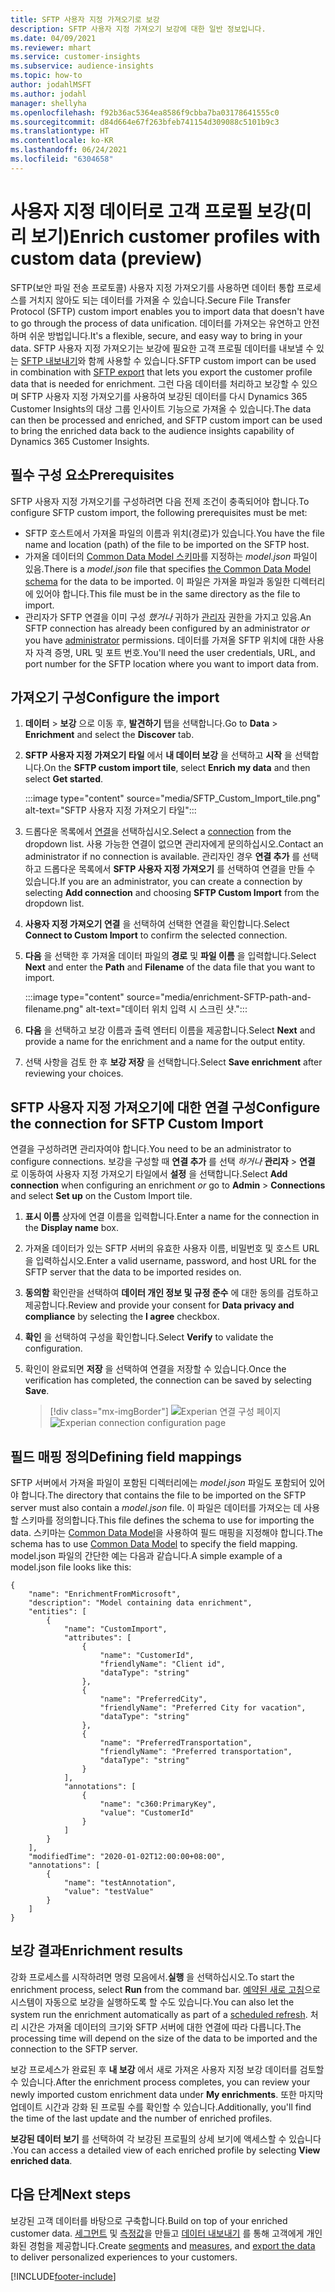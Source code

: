```yaml
---
title: SFTP 사용자 지정 가져오기로 보강
description: SFTP 사용자 지정 가져오기 보강에 대한 일반 정보입니다.
ms.date: 04/09/2021
ms.reviewer: mhart
ms.service: customer-insights
ms.subservice: audience-insights
ms.topic: how-to
author: jodahlMSFT
ms.author: jodahl
manager: shellyha
ms.openlocfilehash: f92b36ac5364ea8586f9cbba7ba03178641555c0
ms.sourcegitcommit: d84d664e67f263bfeb741154d309088c5101b9c3
ms.translationtype: HT
ms.contentlocale: ko-KR
ms.lasthandoff: 06/24/2021
ms.locfileid: "6304658"
---
```

# <a name="enrich-customer-profiles-with-custom-data-preview"></a><span data-ttu-id="f2413-103">사용자 지정 데이터로 고객 프로필 보강(미리 보기)</span><span class="sxs-lookup"><span data-stu-id="f2413-103">Enrich customer profiles with custom data (preview)</span></span>

<span data-ttu-id="f2413-104">SFTP(보안 파일 전송 프로토콜) 사용자 지정 가져오기를 사용하면 데이터 통합 프로세스를 거치지 않아도 되는 데이터를 가져올 수 있습니다.</span><span class="sxs-lookup"><span data-stu-id="f2413-104">Secure File Transfer Protocol (SFTP) custom import enables you to import data that doesn't have to go through the process of data unification.</span></span> <span data-ttu-id="f2413-105">데이터를 가져오는 유연하고 안전하며 쉬운 방법입니다.</span><span class="sxs-lookup"><span data-stu-id="f2413-105">It's a flexible, secure, and easy way to bring in your data.</span></span> <span data-ttu-id="f2413-106">SFTP 사용자 지정 가져오기는 보강에 필요한 고객 프로필 데이터를 내보낼 수 있는 [SFTP 내보내기](export-sftp.md)와 함께 사용할 수 있습니다.</span><span class="sxs-lookup"><span data-stu-id="f2413-106">SFTP custom import can be used in combination with [SFTP export](export-sftp.md) that lets you export the customer profile data that is needed for enrichment.</span></span> <span data-ttu-id="f2413-107">그런 다음 데이터를 처리하고 보강할 수 있으며 SFTP 사용자 지정 가져오기를 사용하여 보강된 데이터를 다시 Dynamics 365 Customer Insights의 대상 그룹 인사이트 기능으로 가져올 수 있습니다.</span><span class="sxs-lookup"><span data-stu-id="f2413-107">The data can then be processed and enriched, and SFTP custom import can be used to bring the enriched data back to the audience insights capability of Dynamics 365 Customer Insights.</span></span>

## <a name="prerequisites"></a><span data-ttu-id="f2413-108">필수 구성 요소</span><span class="sxs-lookup"><span data-stu-id="f2413-108">Prerequisites</span></span>

<span data-ttu-id="f2413-109">SFTP 사용자 지정 가져오기를 구성하려면 다음 전제 조건이 충족되어야 합니다.</span><span class="sxs-lookup"><span data-stu-id="f2413-109">To configure SFTP custom import, the following prerequisites must be met:</span></span>

- <span data-ttu-id="f2413-110">SFTP 호스트에서 가져올 파일의 이름과 위치(경로)가 있습니다.</span><span class="sxs-lookup"><span data-stu-id="f2413-110">You have the file name and location (path) of the file to be imported on the SFTP host.</span></span>
- <span data-ttu-id="f2413-111">가져올 데이터의 [Common Data Model 스키마](/common-data-model/)를 지정하는 *model.json* 파일이 있음.</span><span class="sxs-lookup"><span data-stu-id="f2413-111">There is a *model.json* file that specifies [the Common Data Model schema](/common-data-model/) for the data to be imported.</span></span> <span data-ttu-id="f2413-112">이 파일은 가져올 파일과 동일한 디렉터리에 있어야 합니다.</span><span class="sxs-lookup"><span data-stu-id="f2413-112">This file must be in the same directory as the file to import.</span></span>
- <span data-ttu-id="f2413-113">관리자가 SFTP 연결을 이미 구성 *했거나* 귀하가 [관리자](permissions.md#administrator) 권한을 가지고 있음.</span><span class="sxs-lookup"><span data-stu-id="f2413-113">An SFTP connection has already been configured by an administrator *or* you have [administrator](permissions.md#administrator) permissions.</span></span> <span data-ttu-id="f2413-114">데이터를 가져올 SFTP 위치에 대한 사용자 자격 증명, URL 및 포트 번호.</span><span class="sxs-lookup"><span data-stu-id="f2413-114">You'll need the user credentials, URL, and port number for the SFTP location where you want to import data from.</span></span>


## <a name="configure-the-import"></a><span data-ttu-id="f2413-115">가져오기 구성</span><span class="sxs-lookup"><span data-stu-id="f2413-115">Configure the import</span></span>

1. <span data-ttu-id="f2413-116">**데이터** > **보강** 으로 이동 후, **발견하기** 탭을 선택합니다.</span><span class="sxs-lookup"><span data-stu-id="f2413-116">Go to **Data** > **Enrichment** and select the **Discover** tab.</span></span>

1. <span data-ttu-id="f2413-117">**SFTP 사용자 지정 가져오기 타일** 에서 **내 데이터 보강** 을 선택하고 **시작** 을 선택합니다.</span><span class="sxs-lookup"><span data-stu-id="f2413-117">On the **SFTP custom import tile**, select **Enrich my data** and then select **Get started**.</span></span>

   :::image type="content" source="media/SFTP_Custom_Import_tile.png" alt-text="SFTP 사용자 지정 가져오기 타일":::

1. <span data-ttu-id="f2413-119">드롭다운 목록에서 [연결](connections.md)을 선택하십시오.</span><span class="sxs-lookup"><span data-stu-id="f2413-119">Select a [connection](connections.md) from the dropdown list.</span></span> <span data-ttu-id="f2413-120">사용 가능한 연결이 없으면 관리자에게 문의하십시오.</span><span class="sxs-lookup"><span data-stu-id="f2413-120">Contact an administrator if no connection is available.</span></span> <span data-ttu-id="f2413-121">관리자인 경우 **연결 추가** 를 선택하고 드롭다운 목록에서 **SFTP 사용자 지정 가져오기** 를 선택하여 연결을 만들 수 있습니다.</span><span class="sxs-lookup"><span data-stu-id="f2413-121">If you are an administrator, you can create a connection by selecting **Add connection** and choosing **SFTP Custom Import** from the dropdown list.</span></span>

1. <span data-ttu-id="f2413-122">**사용자 지정 가져오기 연결** 을 선택하여 선택한 연결을 확인합니다.</span><span class="sxs-lookup"><span data-stu-id="f2413-122">Select **Connect to Custom Import** to confirm the selected connection.</span></span>

1.  <span data-ttu-id="f2413-123">**다음** 을 선택한 후 가져올 데이터 파일의 **경로** 및 **파일 이름** 을 입력합니다.</span><span class="sxs-lookup"><span data-stu-id="f2413-123">Select **Next** and enter the **Path** and **Filename** of the data file that you want to import.</span></span>

    :::image type="content" source="media/enrichment-SFTP-path-and-filename.png" alt-text="데이터 위치 입력 시 스크린 샷.":::

1. <span data-ttu-id="f2413-125">**다음** 을 선택하고 보강 이름과 출력 엔터티 이름을 제공합니다.</span><span class="sxs-lookup"><span data-stu-id="f2413-125">Select **Next** and provide a name for the enrichment and a name for the output entity.</span></span> 

1. <span data-ttu-id="f2413-126">선택 사항을 검토 한 후 **보강 저장** 을 선택합니다.</span><span class="sxs-lookup"><span data-stu-id="f2413-126">Select **Save enrichment** after reviewing your choices.</span></span>

## <a name="configure-the-connection-for-sftp-custom-import"></a><span data-ttu-id="f2413-127">SFTP 사용자 지정 가져오기에 대한 연결 구성</span><span class="sxs-lookup"><span data-stu-id="f2413-127">Configure the connection for SFTP Custom Import</span></span> 

<span data-ttu-id="f2413-128">연결을 구성하려면 관리자여야 합니다.</span><span class="sxs-lookup"><span data-stu-id="f2413-128">You need to be an administrator to configure connections.</span></span> <span data-ttu-id="f2413-129">보강을 구성할 때 **연결 추가** 를 선택 *하거나* **관리자** > **연결** 로 이동하여 사용자 지정 가져오기 타일에서 **설정** 을 선택합니다.</span><span class="sxs-lookup"><span data-stu-id="f2413-129">Select **Add connection** when configuring an enrichment *or* go to **Admin** > **Connections** and select **Set up** on the Custom Import tile.</span></span>

1. <span data-ttu-id="f2413-130">**표시 이름** 상자에 연결 이름을 입력합니다.</span><span class="sxs-lookup"><span data-stu-id="f2413-130">Enter a name for the connection in the **Display name** box.</span></span>

1. <span data-ttu-id="f2413-131">가져올 데이터가 있는 SFTP 서버의 유효한 사용자 이름, 비밀번호 및 호스트 URL을 입력하십시오.</span><span class="sxs-lookup"><span data-stu-id="f2413-131">Enter a valid username, password, and host URL for the SFTP server that the data to be imported resides on.</span></span>

1. <span data-ttu-id="f2413-132">**동의함** 확인란을 선택하여 **데이터 개인 정보 및 규정 준수** 에 대한 동의를 검토하고 제공합니다.</span><span class="sxs-lookup"><span data-stu-id="f2413-132">Review and provide your consent for **Data privacy and compliance** by selecting the **I agree** checkbox.</span></span>

1. <span data-ttu-id="f2413-133">**확인** 을 선택하여 구성을 확인합니다.</span><span class="sxs-lookup"><span data-stu-id="f2413-133">Select **Verify** to validate the configuration.</span></span>

1. <span data-ttu-id="f2413-134">확인이 완료되면 **저장** 을 선택하여 연결을 저장할 수 있습니다.</span><span class="sxs-lookup"><span data-stu-id="f2413-134">Once the verification has completed, the connection can be saved by selecting **Save**.</span></span>

   > [!div class="mx-imgBorder"]
   > <span data-ttu-id="f2413-135">![Experian 연결 구성 페이지](media/enrichment-SFTP-connection.png "Experian 연결 구성 페이지")</span><span class="sxs-lookup"><span data-stu-id="f2413-135">![Experian connection configuration page](media/enrichment-SFTP-connection.png "Experian connection configuration page")</span></span>


## <a name="defining-field-mappings"></a><span data-ttu-id="f2413-136">필드 매핑 정의</span><span class="sxs-lookup"><span data-stu-id="f2413-136">Defining field mappings</span></span> 

<span data-ttu-id="f2413-137">SFTP 서버에서 가져올 파일이 포함된 디렉터리에는 *model.json* 파일도 포함되어 있어야 합니다.</span><span class="sxs-lookup"><span data-stu-id="f2413-137">The directory that contains the file to be imported on the SFTP server must also contain a *model.json* file.</span></span> <span data-ttu-id="f2413-138">이 파일은 데이터를 가져오는 데 사용할 스키마를 정의합니다.</span><span class="sxs-lookup"><span data-stu-id="f2413-138">This file defines the schema to use for importing the data.</span></span> <span data-ttu-id="f2413-139">스키마는 [Common Data Model](/common-data-model/)을 사용하여 필드 매핑을 지정해야 합니다.</span><span class="sxs-lookup"><span data-stu-id="f2413-139">The schema has to use [Common Data Model](/common-data-model/) to specify the field mapping.</span></span> <span data-ttu-id="f2413-140">model.json 파일의 간단한 예는 다음과 같습니다.</span><span class="sxs-lookup"><span data-stu-id="f2413-140">A simple example of a model.json file looks like this:</span></span>

```
{
    "name": "EnrichmentFromMicrosoft",
    "description": "Model containing data enrichment",
    "entities": [
        {
            "name": "CustomImport",
            "attributes": [
                {
                    "name": "CustomerId",
                    "friendlyName": "Client id",
                    "dataType": "string"
                },
                {
                    "name": "PreferredCity",
                    "friendlyName": "Preferred City for vacation",
                    "dataType": "string"
                },
                {
                    "name": "PreferredTransportation",
                    "friendlyName": "Preferred transportation",
                    "dataType": "string"
                }
            ],
            "annotations": [
                {
                    "name": "c360:PrimaryKey",
                    "value": "CustomerId"
                }
            ]
        }
    ],
    "modifiedTime": "2020-01-02T12:00:00+08:00",
    "annotations": [
        {
            "name": "testAnnotation",
            "value": "testValue"
        }
    ]
}
```

## <a name="enrichment-results"></a><span data-ttu-id="f2413-141">보강 결과</span><span class="sxs-lookup"><span data-stu-id="f2413-141">Enrichment results</span></span>

<span data-ttu-id="f2413-142">강화 프로세스를 시작하려면 명령 모음에서.**실행** 을 선택하십시오.</span><span class="sxs-lookup"><span data-stu-id="f2413-142">To start the enrichment process, select **Run** from the command bar.</span></span> <span data-ttu-id="f2413-143">[예약된 새로 고침](system.md#schedule-tab)으로 시스템이 자동으로 보강을 실행하도록 할 수도 있습니다.</span><span class="sxs-lookup"><span data-stu-id="f2413-143">You can also let the system run the enrichment automatically as part of a [scheduled refresh](system.md#schedule-tab).</span></span> <span data-ttu-id="f2413-144">처리 시간은 가져올 데이터의 크기와 SFTP 서버에 대한 연결에 따라 다릅니다.</span><span class="sxs-lookup"><span data-stu-id="f2413-144">The processing time will depend on the size of the data to be imported and the connection to the SFTP server.</span></span>

<span data-ttu-id="f2413-145">보강 프로세스가 완료된 후 **내 보강** 에서 새로 가져온 사용자 지정 보강 데이터를 검토할 수 있습니다.</span><span class="sxs-lookup"><span data-stu-id="f2413-145">After the enrichment process completes, you can review your newly imported custom enrichment data under **My enrichments**.</span></span> <span data-ttu-id="f2413-146">또한 마지막 업데이트 시간과 강화 된 프로필 수를 확인할 수 있습니다.</span><span class="sxs-lookup"><span data-stu-id="f2413-146">Additionally, you'll find the time of the last update and the number of enriched profiles.</span></span>

<span data-ttu-id="f2413-147">**보강된 데이터 보기** 를 선택하여 각 보강된 프로필의 상세 보기에 액세스할 수 있습니다 .</span><span class="sxs-lookup"><span data-stu-id="f2413-147">You can access a detailed view of each enriched profile by selecting **View enriched data**.</span></span>

## <a name="next-steps"></a><span data-ttu-id="f2413-148">다음 단계</span><span class="sxs-lookup"><span data-stu-id="f2413-148">Next steps</span></span>

<span data-ttu-id="f2413-149">보강된 고객 데이터를 바탕으로 구축합니다.</span><span class="sxs-lookup"><span data-stu-id="f2413-149">Build on top of your enriched customer data.</span></span> <span data-ttu-id="f2413-150">[세그먼트](segments.md) 및 [측정값](measures.md)을 만들고 [데이터 내보내기](export-destinations.md) 를 통해 고객에게 개인화된 경험을 제공합니다.</span><span class="sxs-lookup"><span data-stu-id="f2413-150">Create [segments](segments.md) and [measures](measures.md), and [export the data](export-destinations.md) to deliver personalized experiences to your customers.</span></span>

[!INCLUDE[footer-include](../includes/footer-banner.md)]
